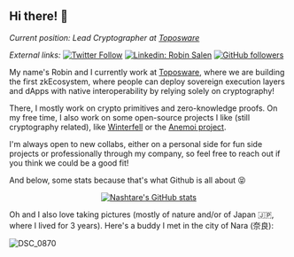 <h2>Hi there! 👋</h2>
<p><em>Current position: Lead Cryptographer at <a href="https://www.toposware.com/">Toposware
</a>
</em></p>

<em>External links:</em> [![Twitter Follow](https://img.shields.io/twitter/follow/RobinSalen?label=Follow)](https://twitter.com/intent/follow?screen_name=RobinSalen)
[![Linkedin: Robin Salen](https://img.shields.io/badge/-Robin_Salen-blue?style=flat-square&logo=Linkedin&logoColor=white&link=https://www.linkedin.com/in/robin-salen/)](https://www.linkedin.com/in/robin-salen/)
[![GitHub followers](https://img.shields.io/github/followers/Nashtare?label=Follow&style=social)](https://github.com/Nashtare)

My name's Robin and I currently work at [Toposware](https://www.toposware.com), where we are building the first zkEcosystem, where people can deploy sovereign execution layers and dApps with native interoperability by relying solely on cryptography!

There, I mostly work on crypto primitives and zero-knowledge proofs. On my free time, I also work on some open-source projects I like (still cryptography related), like [Winterfell](https://github.com/facebook/winterfell) or the [Anemoi project](https://github.com/anemoi-hash).

I'm always open to new collabs, either on a personal side for fun side projects or professionally through my company, so feel free to reach out if you think we could be a good fit!

And below, some stats because that's what Github is all about 😝

<div align="center">

[![Nashtare's GitHub stats](https://github-readme-stats-git-masterrstaa-rickstaa.vercel.app/api?username=nashtare&count_private=true&show_icons=true)](https://github.com/anuraghazra/github-readme-stats)
  
</div>

Oh and I also love taking pictures (mostly of nature and/or of Japan 🇯🇵, where I lived for 3 years). Here's a buddy I met in the city of Nara (奈良):

![DSC_0870](https://user-images.githubusercontent.com/30937548/212495743-130b68d9-2805-46f8-b4d6-e9c6c259ce34.jpg)
